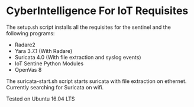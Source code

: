 # CyberIntelligence For IoT Requisites

The setup.sh script installs all the requisites for the sentinel and the following programs:

- Radare2
- Yara 3.7.1 (With Radare)
- Suricata 4.0 (With file extraction and syslog events)
- IoT Sentine Python Modules
- OpenVas 8

The suricata-start.sh script starts suricata with file extraction on ethernet. Currently searching for Suricata on wifi.

Tested on Ubuntu 16.04 LTS
